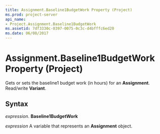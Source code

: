 ```yaml
---
title: Assignment.Baseline1BudgetWork Property (Project)
ms.prod: project-server
api_name:
- Project.Assignment.Baseline1BudgetWork
ms.assetid: 7df3330c-0397-0075-0c3c-d4bfffc6ed20
ms.date: 06/08/2017
---
```



# Assignment.Baseline1BudgetWork Property (Project)

Gets or sets the baseline1 budget work (in hours) for an **Assignment**. Read/write **Variant**.


## Syntax

 _expression_. **Baseline1BudgetWork**

 _expression_ A variable that represents an **Assignment** object.


